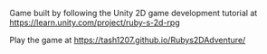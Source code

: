 Game built by following the Unity 2D game development tutorial at https://learn.unity.com/project/ruby-s-2d-rpg

Play the game at https://tash1207.github.io/Rubys2DAdventure/
